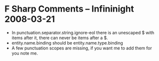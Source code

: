 # F Sharp Comments – Infininight 2008-03-21

* In punctuation.separator.string.ignore-eol there is an unescaped $ with items after it, there can never be items after a $.
* entity.name.binding should be entity.name.type.binding
* A few punctuation scopes are missing, if you want me to add them for you note me.
